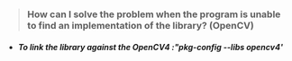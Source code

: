 > ### How can I solve the problem when the program is unable to find an implementation of the library? (OpenCV)
* ##### To link the library against the OpenCV4 :"pkg-config --libs opencv4' 
